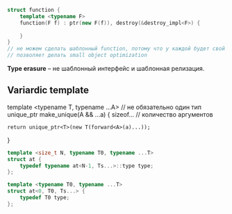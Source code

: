 ```cpp
struct function {
    template <typename F>
    function(F f) : ptr(new F(f)), destroy(&destroy_impl<F>) {
        
    }
}
// не можем сделать шаблонный function, потому что у каждой будет свой тип
// позволяет делать small object optimization
```

**Type erasure** – не шаблонный интерфейс и шаблонная релизация.

## Variardic template

template <typename T, typename ...A> // не обязательно один тип
unique_ptr<T> make_unique(A && ...a) {
    sizeof... // количество аргументов

    return unique_ptr<T>(new T(forward<A>(a)...));
}

```cpp
template <size_t N, typename T0, typename ...T>
struct at {
    typedef typename at<N-1, Ts...>::type type;
};

template <typename T0, typename ...T>
struct at<0, T0, Ts...> {
    typedef T0 type;
};
```
